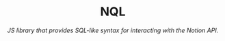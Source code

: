 <h1 align=center>NQL</h1>
<p align=center><i>JS library that provides SQL-like syntax for interacting with the Notion API.</i></p>
